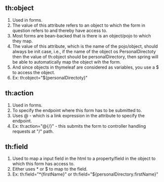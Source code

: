
## th:object
1. Used in forms.
2. The value of this attribute refers to an object to which the form in question refers to and thereby have access to.
3. Most forms are bean-backed that is there is an object/pojo to which they map.
4. The value of this attribute, which is the name of the pojo/object, should always be init case, i.e., if the name of the object os PersonalDirectoty then the value of th:object should be personalDirectory, then spring will be able to automatically map the object wih the form.
5. And since objects in thymeleaf are considered as variables, you use a $ to access the object.
6. Ex: th:object="${personalDirectoty}"

## th:action
1. Used in forms.
2. To specify the endpoint where this form has to be submitted to.
3. Uses @ - which is a link expression in the attribute to specify the endpoint.
4. Ex: th:action="@{/}" - this submits the form to controller handling requests at "/" path.

## th:field
1. Used to map a input field in the html to a property/field in the object to which this form has access to.
2. Either uses * or $ to map to the field.
4. Ex: th:field="*{firstName}" or th:field="${personalDirectory.firstName}"
